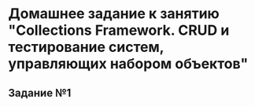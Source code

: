 # Домашнее задание к занятию "Collections Framework. CRUD и тестирование систем, управляющих набором объектов"
## Задание №1
